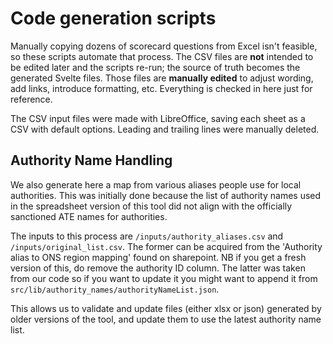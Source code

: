 # Code generation scripts

Manually copying dozens of scorecard questions from Excel isn't feasible, so these scripts automate that process. The CSV files are **not** intended to be edited later and the scripts re-run; the source of truth becomes the generated Svelte files. Those files are **manually edited** to adjust wording, add links, introduce formatting, etc. Everything is checked in here just for reference.

The CSV input files were made with LibreOffice, saving each sheet as a CSV with default options. Leading and trailing lines were manually deleted.

## Authority Name Handling
We also generate here a map from various aliases people use for local authorities. This was initially done because the list of authority names used in the spreadsheet version of this tool did not align with the officially sanctioned ATE names for authorities.

The inputs to this process are `/inputs/authority_aliases.csv` and `/inputs/original_list.csv`. The former can be acquired from the 'Authority alias to ONS region mapping' found on sharepoint. NB if you get a fresh version of this, do remove the authority ID column. The latter was taken from our code so if you want to update it you might want to append it from `src/lib/authority_names/authorityNameList.json`.

This allows us to validate and update files (either xlsx or json) generated by older versions of the tool, and update them to use the latest authority name list.
